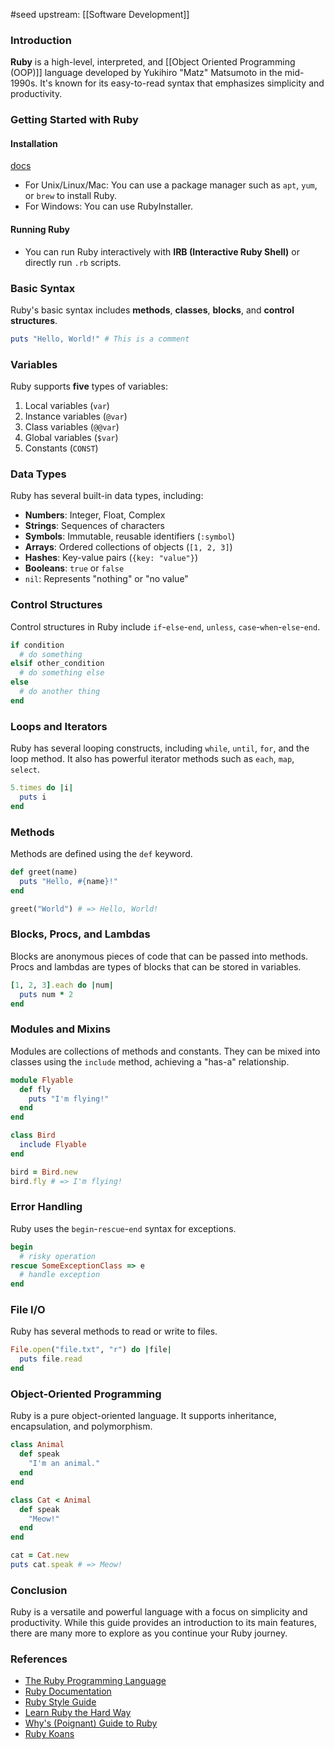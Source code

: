 #seed 
upstream: [[Software Development]]

### Introduction

**Ruby** is a high-level, interpreted, and [[Object Oriented Programming (OOP)]] language developed by Yukihiro "Matz" Matsumoto in the mid-1990s. It's known for its easy-to-read syntax that emphasizes simplicity and productivity.

### Getting Started with Ruby

#### Installation 
 [docs](https://www.ruby-lang.org/en/documentation/installation/)
- For Unix/Linux/Mac: You can use a package manager such as `apt`, `yum`, or `brew` to install Ruby.
- For Windows: You can use RubyInstaller.

#### Running Ruby

- You can run Ruby interactively with **IRB (Interactive Ruby Shell)** or directly run `.rb` scripts.

### Basic Syntax

Ruby's basic syntax includes **methods**, **classes**, **blocks**, and **control structures**.

```ruby
puts "Hello, World!" # This is a comment
```

### Variables

Ruby supports **five** types of variables:

1. Local variables (`var`)
2. Instance variables (`@var`)
3. Class variables (`@@var`)
4. Global variables (`$var`)
5. Constants (`CONST`)

### Data Types

Ruby has several built-in data types, including:

- **Numbers**: Integer, Float, Complex
- **Strings**: Sequences of characters
- **Symbols**: Immutable, reusable identifiers (`:symbol`)
- **Arrays**: Ordered collections of objects (`[1, 2, 3]`)
- **Hashes**: Key-value pairs (`{key: "value"}`)
- **Booleans**: `true` or `false`
- `nil`: Represents "nothing" or "no value"

### Control Structures

Control structures in Ruby include `if`-`else`-`end`, `unless`, `case`-`when`-`else`-`end`.

```ruby
if condition
  # do something
elsif other_condition
  # do something else
else
  # do another thing
end
```

### Loops and Iterators

Ruby has several looping constructs, including `while`, `until`, `for`, and the loop method. It also has powerful iterator methods such as `each`, `map`, `select`.

```ruby
5.times do |i|
  puts i
end
```

### Methods

Methods are defined using the `def` keyword.

```ruby
def greet(name)
  puts "Hello, #{name}!"
end

greet("World") # => Hello, World!
```

### Blocks, Procs, and Lambdas

Blocks are anonymous pieces of code that can be passed into methods. Procs and lambdas are types of blocks that can be stored in variables.

```ruby
[1, 2, 3].each do |num|
  puts num * 2
end
```

### Modules and Mixins

Modules are collections of methods and constants. They can be mixed into classes using the `include` method, achieving a "has-a" relationship.

```ruby
module Flyable
  def fly
    puts "I'm flying!"
  end
end

class Bird
  include Flyable
end

bird = Bird.new
bird.fly # => I'm flying!
```

### Error Handling

Ruby uses the `begin`-`rescue`-`end` syntax for exceptions.

```ruby
begin
  # risky operation
rescue SomeExceptionClass => e
  # handle exception
end
```

### File I/O

Ruby has several methods to read or write to files.

```ruby
File.open("file.txt", "r") do |file|
  puts file.read
end
```

### Object-Oriented Programming

Ruby is a pure object-oriented language. It supports inheritance, encapsulation, and polymorphism.

```ruby
class Animal
  def speak
    "I'm an animal."
  end
end

class Cat < Animal
  def speak
    "Meow!"
  end
end

cat = Cat.new
puts cat.speak # => Meow!
```

### Conclusion

Ruby is a versatile and powerful language with a focus on simplicity and productivity. While this guide provides an introduction to its main features, there are many more to explore as you continue your Ruby journey.

### References

- [The Ruby Programming Language](https://www.ruby-lang.org/en/documentation/)
- [Ruby Documentation](https://ruby-doc.org/)
- [Ruby Style Guide](https://rubystyle.guide/)
- [Learn Ruby the Hard Way](https://learnrubythehardway.org/book/)
- [Why's (Poignant) Guide to Ruby](https://poignant.guide/)
- [Ruby Koans](http://rubykoans.com/)